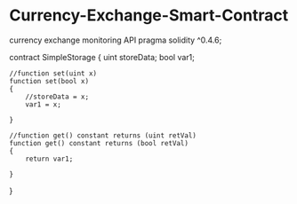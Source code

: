# Currency-Exchange-Smart-Contract
currency exchange monitoring API
pragma solidity ^0.4.6;

contract SimpleStorage
{
    uint storeData;
    bool var1;
    
    //function set(uint x)
    function set(bool x)
    {
        //storeData = x;
        var1 = x;
        
    }
    
    //function get() constant returns (uint retVal)
    function get() constant returns (bool retVal)
    {
        return var1;
        
    }
}

